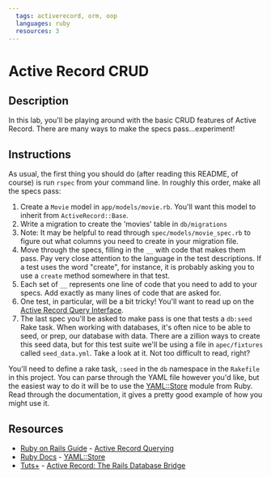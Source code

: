 ```yaml
---
  tags: activerecord, orm, oop
  languages: ruby
  resources: 3
---
```


# Active Record CRUD

## Description

In this lab, you'll be playing around with the basic CRUD features of Active Record. There are many ways to make the specs pass...experiment!

## Instructions

As usual, the first thing you should do (after reading this README, of course) is run `rspec` from your command line. In roughly this order, make all the specs pass:

1. Create a `Movie` model in `app/models/movie.rb`. You'll want this model to inherit from `ActiveRecord::Base`.
2. Write a migration to create the 'movies' table in `db/migrations`
3. Note: It may be helpful to read through `spec/models/movie_spec.rb` to figure out what columns you need to create in your migration file.
4. Move through the specs, filling in the `__` with code that makes them pass. Pay very close attention to the language in the test descriptions. If a test uses the word "create", for instance, it is probably asking you to use a `create` method somewhere in that test.
5. Each set of `__` represents one line of code that you need to add to your specs. Add exactly as many lines of code that are asked for.
6. One test, in particular, will be a bit tricky! You'll want to read up on the [Active Record Query Interface](http://guides.rubyonrails.org/active_record_querying.html).
7. The last spec you'll be asked to make pass is one that tests a `db:seed` Rake task. When working with databases, it's often nice to be able to seed, or prep, our database with data. There are a zillion ways to create this seed data, but for this test suite we'll be using a file in `apec/fixtures` called `seed_data.yml`. Take a look at it. Not too difficult to read, right?

  You'll need to define a rake task, `:seed` in the `db` namespace in the `Rakefile` in this project. You can parse through the YAML file however you'd like, but the easiest way to do it will be to use the [YAML::Store](http://ruby-doc.org/stdlib-2.1.0/libdoc/yaml/rdoc/YAML/Store.html) module from Ruby. Read through the documentation, it gives a pretty good example of how you might use it.
  
## Resources
* [Ruby on Rails Guide](http://guides.rubyonrails.org/) - [Active Record Querying](http://guides.rubyonrails.org/active_record_querying.html)
* [Ruby Docs](http://ruby-doc.org/) - [YAML::Store](http://ruby-doc.org/stdlib-2.1.0/libdoc/yaml/rdoc/YAML/Store.html)
* [Tuts+](http://tutorials.tutsplus.com/) - [Active Record: The Rails Database Bridge](http://code.tutsplus.com/tutorials/active-record-the-rails-database-bridge--net-30489)
